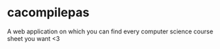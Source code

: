 # cacompilepas
A web application on which you can find every computer science course sheet you want &lt;3
